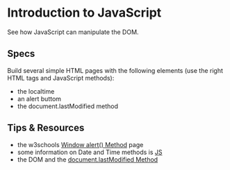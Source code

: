 # Introduction to JavaScript

See how JavaScript can manipulate the DOM.

## Specs

Build several simple HTML pages with the following elements (use the right HTML tags and JavaScript methods):

- the localtime
- an alert buttom
- the document.lastModified method

## Tips & Resources

- the w3schools [Window alert() Method](https://www.w3schools.com/jsref/met_win_alert.asp) page
- some information on Date and Time methods is [JS](https://www.digitalocean.com/community/tutorials/understanding-date-and-time-in-javascript)
- the DOM and the [document.lastModified Method](https://www.w3schools.com/jsref/prop_doc_lastmodified.asp)
